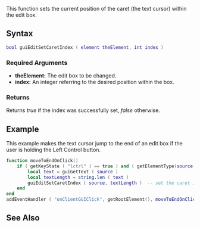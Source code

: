 This function sets the current position of the caret (the text cursor) within the edit box.

Syntax
------

``` lua
bool guiEditSetCaretIndex ( element theElement, int index )
```

### Required Arguments

-   **theElement:** The edit box to be changed.
-   **index:** An integer referring to the desired position within the box.

### Returns

Returns *true* if the index was successfully set, *false* otherwise.

Example
-------

This example makes the text cursor jump to the end of an edit box if the user is holding the Left Control button.

``` lua
function moveToEndOnClick()
    if ( getKeyState ( "lctrl" ) == true ) and ( getElementType(source) == "gui-edit" ) then          -- if the user is holding down left control
        local text = guiGetText ( source )
        local textLength = string.len ( text )
        guiEditSetCaretIndex ( source, textLength )  -- set the caret index. No need to check if the clicked control is actually an edit box as this function won't work on other controls anyway
    end
end
addEventHandler ( "onClientGUIClick", getRootElement(), moveToEndOnClick )    -- add an event handler for clicks
```

See Also
--------
